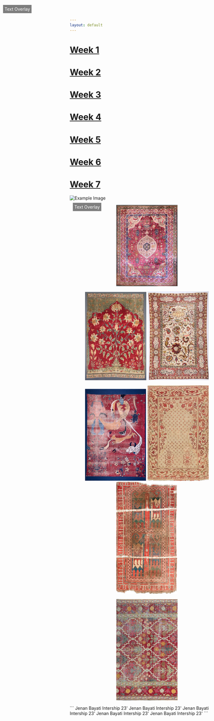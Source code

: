 ```yaml
---
layout: default
---
```


# [Week 1](./another-page.html)
# [Week 2](./another-page-2.html)
# [Week 3](./another-page-3.html)
# [Week 4](./another-page-4.html)
# [Week 5](./another-page-5.html)
# [Week 6](./another-page-6.html)
# [Week 7](./another-page-7.html)

<div style="position: relative;">
  <img src="./images/my-image.jpg" alt="Example Image" />
  <p style="position: absolute; top: 10px; left: 10px; color: white; background: rgba(0, 0, 0, 0.5); padding: 5px;">Text Overlay</p>
</div>


<div align="center"> 
 
 <kbd><img src="/assets/Week-1.JPEG" text="week 1" width="200" lenght="470"><p style="position: absolute; top: 10px; left: 10px; color: white; background: rgba(0, 0, 0, 0.5); padding: 5px;">Text Overlay</p></kbd> <kbd><img src="/assets/Week-2.JPEG" width="200" lenght="470"></kbd> <kbd><img src="/assets/Week-3.JPEG" width="200" lenght="470"></kbd>

<kbd><img src="/assets/Week-4.JPEG" width="200" lenght="470"></kbd> <kbd><img src="/assets/Week-5.JPEG" width="200" lenght="470"></kbd> <kbd><img src="/assets/Week-6.JPEG" width="200" lenght="470"></kbd>

<kbd><img src="/assets/Week-7.JPEG" width="200" lenght="470"></kbd>

</div>
```
Jenan Bayati Intership 23' Jenan Bayati Intership 23' Jenan Bayati Intership 23' Jenan Bayati Intership 23' Jenan Bayati Intership 23'
```

